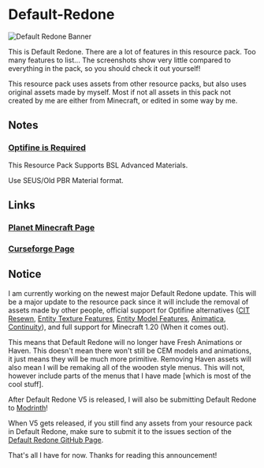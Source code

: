 # Default-Redone
![Default Redone Banner](https://imgur.com/A3UV6je.gif)

This is Default Redone. There are a lot of features in this resource pack. Too many features to list... The screenshots show very little compared to everything in the pack, so you should check it out yourself!

This resource pack uses assets from other resource packs, but also uses original assets made by myself. Most if not all assets in this pack not created by me are either from Minecraft, or edited in some way by me.

 

## Notes

### [Optifine is Required](https://optifine.net/downloads)

 


This Resource Pack Supports BSL Advanced Materials.

Use SEUS/Old PBR Material format.

 
 ## Links

### [Planet Minecraft Page](https://www.planetminecraft.com/texture-pack/default-redone/)
### [Curseforge Page](https://www.curseforge.com/minecraft/texture-packs/default-redone)

## Notice
I am currently working on the newest major Default Redone update. This will be a major update to the resource pack since it will include the removal of assets made by other people, official support for Optifine alternatives ([CIT Resewn](https://modrinth.com/mod/cit-resewn), [Entity Texture Features](https://modrinth.com/mod/entitytexturefeatures), [Entity Model Features](https://modrinth.com/mod/entity-model-features), [Animatica](https://modrinth.com/mod/animatica), [Continuity](https://modrinth.com/mod/continuity)), and full support for Minecraft 1.20 (When it comes out).

This means that Default Redone will no longer have Fresh Animations or Haven. This doesn't mean there won't still be CEM models and animations, it just means they will be much more primitive. Removing Haven assets will also mean I will be remaking all of the wooden style menus. This will not, however include parts of the menus that I have made [which is most of the cool stuff].

After Default Redone V5 is released, I will also be submitting Default Redone to [Modrinth](https://modrinth.com)!

When V5 gets released, if you still find any assets from your resource pack in Default Redone, make sure to submit it to the issues section of the [Default Redone GitHub Page](https://github.com/RyanCR03/Default-Redone/issues).

That's all I have for now. Thanks for reading this announcement!

